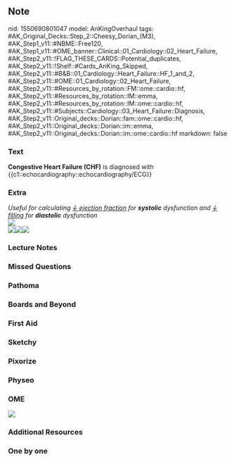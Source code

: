 ## Note
nid: 1550690801047
model: AnKingOverhaul
tags: #AK_Original_Decks::Step_2::Cheesy_Dorian_(M3), #AK_Step1_v11::#NBME::Free120, #AK_Step1_v11::#OME_banner::Clinical::01_Cardiology::02_Heart_Failure, #AK_Step2_v11::!FLAG_THESE_CARDS::Potential_duplicates, #AK_Step2_v11::!Shelf::#Cards_AnKing_Skipped, #AK_Step2_v11::#B&B::01_Cardiology::Heart_Failure::HF_1_and_2, #AK_Step2_v11::#OME::01_Cardiology::02_Heart_Failure, #AK_Step2_v11::#Resources_by_rotation::FM::ome::cardio::hf, #AK_Step2_v11::#Resources_by_rotation::IM::emma, #AK_Step2_v11::#Resources_by_rotation::IM::ome::cardio::hf, #AK_Step2_v11::#Subjects::Cardiology::03_Heart_Failure::Diagnosis, #AK_Step2_v11::Original_decks::Dorian::fam::ome::cardio::hf, #AK_Step2_v11::Original_decks::Dorian::im::emma, #AK_Step2_v11::Original_decks::Dorian::im::ome::cardio::hf
markdown: false

### Text
<b>Congestive Heart Failure (CHF)</b> is diagnosed with
{{c1::echocardiography::echocardiography/ECG}}

### Extra
<div>
  <i>Useful for calculating <u>↓ ejection fraction</u> for
  <b>systolic</b> dysfunction and <u>↓ filling</u> for
  <b>diastolic</b> dysfunction</i>
</div>
<div>
  <div><img src="paste-59734405152769.jpg"></div>
  <div><img src="paste-1795846085541891.jpg"><img src=
  "paste-1795785955999745.jpg"><img src=
  "paste-583123414810625.jpg"></div>
</div>

### Lecture Notes


### Missed Questions


### Pathoma


### Boards and Beyond


### First Aid


### Sketchy


### Pixorize


### Physeo


### OME
<div class="ome-widget">
  <a href=
  "https://onlinemeded.org/spa/cardiology/heart-failure/acquire?ref=anki">
  <img src="_OME_AnkiFlashcards_Lesson_5.png"></a>
</div>

### Additional Resources


### One by one

